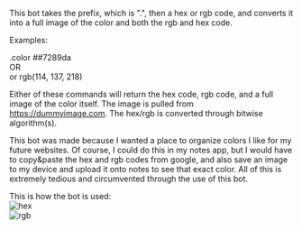 This bot takes the prefix, which is ".", then a hex or rgb code, and converts it into a full image of the color and both the rgb and hex code.

Examples: 

.color ##7289da   
OR  
or rgb(114, 137, 218)

Either of these commands will return the hex code, rgb code, and a full image of the color itself. The image is pulled from https://dummyimage.com. The hex/rgb is converted through bitwise algorithm(s).

This bot was made because I wanted a place to organize colors I like for my future websites. Of course, I could do this in my notes app, but I would have to copy&paste the hex and rgb codes from google, and also save an image to my device and upload it onto notes to see that exact color. All of this is extremely tedious and circumvented through the use of this bot.

This is how the bot is used:  
![hex](https://user-images.githubusercontent.com/85547196/126397068-e779dd4b-298c-4da3-bcdb-410f81c1a366.png)  
![rgb](https://user-images.githubusercontent.com/85547196/126397560-4dff11a6-1048-4e53-bf2e-0eb4ba2d4092.png)


